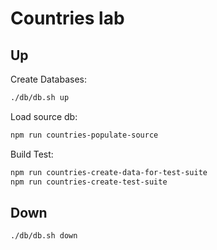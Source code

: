 # Countries lab

## Up

Create Databases:

```sh
./db/db.sh up
```

Load source db:

```sh
npm run countries-populate-source
```

Build Test:

```sh
npm run countries-create-data-for-test-suite
npm run countries-create-test-suite
```

## Down

```sh
./db/db.sh down
```
